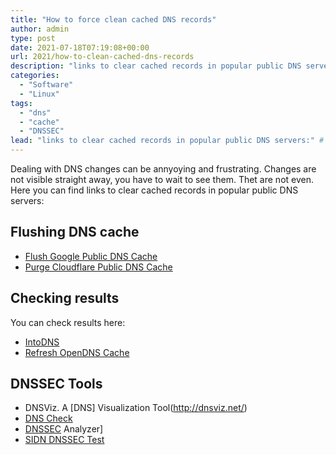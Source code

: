 ```yaml
---
title: "How to force clean cached DNS records"
author: admin
type: post
date: 2021-07-18T07:19:08+00:00
url: 2021/how-to-clean-cached-dns-records
description: "links to clear cached records in popular public DNS servers."
categories:
  - "Software"
  - "Linux"
tags:
  - "dns"
  - "cache"
  - "DNSSEC"
lead: "links to clear cached records in popular public DNS servers:" # Lead text
---
```


Dealing with DNS changes can be annyoying and frustrating. Changes are not visible straight away, you have to wait to see them. Thet are not even. Here you can find links to clear cached records in popular public DNS servers:

## Flushing DNS cache

* [Flush Google Public DNS Cache](https://developers.google.com/speed/public-dns/cache)
* [Purge Cloudflare Public DNS Cache](https://1.1.1.1/purge-cache/)

## Checking results
You can check results here:
* [IntoDNS](https://intodns.com/)
* [Refresh OpenDNS Cache](https://cachecheck.opendns.com/)


## DNSSEC Tools
* DNSViz. A [DNS] Visualization Tool(http://dnsviz.net/)
* [DNS Check](http://dnscheck.iis.se/ "Domain Name System")
* [DNSSEC](http://dnssec-debugger.verisignlabs.com/) Analyzer]
* [SIDN DNSSEC Test](http://dnssectest.sidn.nl/)